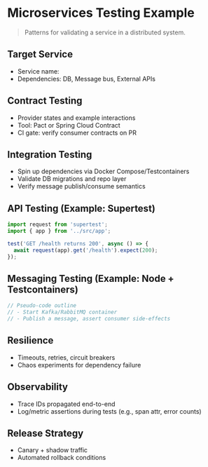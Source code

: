 # Microservices Testing Example

> Patterns for validating a service in a distributed system.

## Target Service
- Service name:
- Dependencies: DB, Message bus, External APIs

## Contract Testing
- Provider states and example interactions
- Tool: Pact or Spring Cloud Contract
- CI gate: verify consumer contracts on PR

## Integration Testing
- Spin up dependencies via Docker Compose/Testcontainers
- Validate DB migrations and repo layer
- Verify message publish/consume semantics

## API Testing (Example: Supertest)
```ts
import request from 'supertest';
import { app } from '../src/app';

test('GET /health returns 200', async () => {
  await request(app).get('/health').expect(200);
});
```

## Messaging Testing (Example: Node + Testcontainers)
```ts
// Pseudo-code outline
// - Start Kafka/RabbitMQ container
// - Publish a message, assert consumer side-effects
```

## Resilience
- Timeouts, retries, circuit breakers
- Chaos experiments for dependency failure

## Observability
- Trace IDs propagated end-to-end
- Log/metric assertions during tests (e.g., span attr, error counts)

## Release Strategy
- Canary + shadow traffic
- Automated rollback conditions
